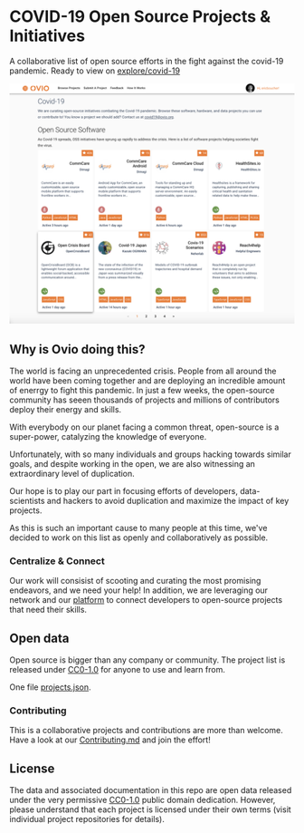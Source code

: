 # COVID-19 Open Source Projects & Initiatives

A collaborative list of open source efforts in the fight against the covid-19 pandemic. Ready to view on [explore/covid-19](https://explore.ovio.org/covid-19)

![covid-19 issue](explore-covid-19.png)

## Why is Ovio doing this?

The world is facing an unprecedented crisis. People from all around the world have been coming together and are deploying an incredible amount of enerrgy to fight this pandemic. In just a few weeks, the open-source community has seeen thousands of projects and millions of contributors deploy their energy and skills.

With everybody on our planet facing a common threat, open-source is a super-power, catalyzing the knowledge of everyone.

Unfortunately, with so many individuals and groups hacking towards similar goals, and despite working in the open, we are also witnessing an extraordinary level of duplication.

Our hope is to play our part in focusing efforts of developers, data-scientists and hackers to avoid duplication and maximize the impact of key projects.

As this is such an important cause to many people at this time, we've decided to work on this list as openly and collaboratively as possible.

### Centralize & Connect

Our work will consisist of scooting and curating the most promising endeavors, and we need your help!
In addition, we are leveraging our network and our [platform](https://explore.ovio.org) to connect developers to open-source projects that need their skills.

## Open data

Open source is bigger than any company or community. The project list is released under [CC0-1.0](#license) for anyone to use and learn from.

One file [projects.json](https://github.com/oviohub/covid-19-projects/blob/master/projects.json).

### Contributing

This is a collaborative projects and contributions are more than welcome. Have a look at our [Contributing.md](https://github.com/oviohub/covid-19-projects/blob/master/CONTRIBUTING.md) and join the effort!

## License

The data and associated documentation in this repo are open data released under the very permissive [CC0-1.0](LICENSE) public domain dedication. However, please understand that each project is licensed under their own terms (visit individual project repositories for details).
